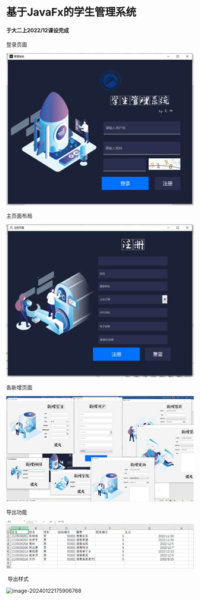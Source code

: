 # 基于JavaFx的学生管理系统

#### 于大二上2022/12课设完成

登录页面

![img](https://github.com/laoyouxiaoyue/-JavaFx-/blob/main/image/clip_image002.jpg)

 

 主页面布局

![img](https://github.com/laoyouxiaoyue/-JavaFx-/blob/main/image/clip_image004.jpg)

各新增页面

![img](https://github.com/laoyouxiaoyue/-JavaFx-/blob/main/image/clip_image006.jpg)

导出功能

![image-20240122180031048](https://github.com/laoyouxiaoyue/-JavaFx-/blob/main/image/image-20240122175906768.png)

​                    导出样式

![image-20240122175906768](https://github.com/laoyouxiaoyue/-JavaFx-/blob/main/image/image-20240122175906768.png.jpg)
